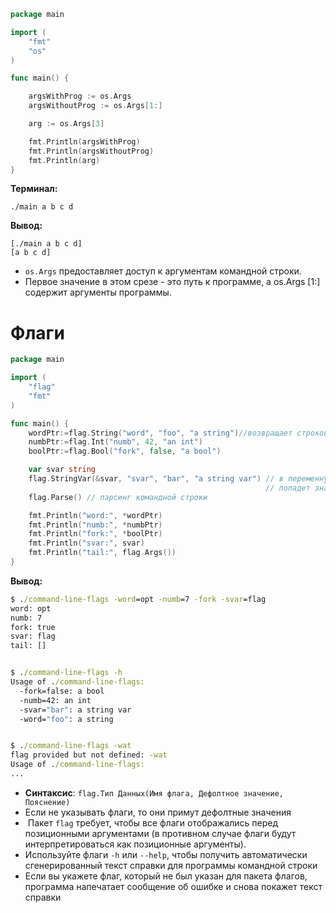 ```go
package main

import (
    "fmt"
    "os"
)

func main() {

    argsWithProg := os.Args
    argsWithoutProg := os.Args[1:]

    arg := os.Args[3]

    fmt.Println(argsWithProg)
    fmt.Println(argsWithoutProg)
    fmt.Println(arg)
}
```
**Терминал:**
```
./main a b c d
```
**Вывод:**
```
[./main a b c d]       
[a b c d]
```
- `os.Args` предоставляет доступ к  аргументам командной строки. 
- Первое значение в этом срезе - это путь к программе, а os.Args [1:] содержит аргументы программы.
# Флаги

```go
package main

import (
    "flag"
    "fmt"
)

func main() {
	wordPtr:=flag.String("word", "foo", "a string")//возвращает строковый указатель
    numbPtr:=flag.Int("numb", 42, "an int")
    boolPtr:=flag.Bool("fork", false, "a bool")

    var svar string
    flag.StringVar(&svar, "svar", "bar", "a string var") // в переменную svar
													     // попадет значение флага
    flag.Parse() // парсинг командной строки

    fmt.Println("word:", *wordPtr)
    fmt.Println("numb:", *numbPtr)
    fmt.Println("fork:", *boolPtr)
    fmt.Println("svar:", svar)
    fmt.Println("tail:", flag.Args())
}
```
**Вывод:**
```cmd
$ ./command-line-flags -word=opt -numb=7 -fork -svar=flag
word: opt
numb: 7
fork: true
svar: flag
tail: []


$ ./command-line-flags -h
Usage of ./command-line-flags:
  -fork=false: a bool
  -numb=42: an int
  -svar="bar": a string var
  -word="foo": a string


$ ./command-line-flags -wat
flag provided but not defined: -wat
Usage of ./command-line-flags:
...

```

- **Синтаксис**: `flag.Тип Данных(Имя флага, Дефолтное значение, Пояснение)`
- Если не указывать флаги, то они примут дефолтные значения
-  Пакет `flag` требует, чтобы все флаги отображались перед позиционными аргументами (в противном случае флаги будут интерпретироваться как позиционные аргументы).
- Используйте флаги `-h` или `--help`, чтобы получить автоматически сгенерированный текст справки для программы командной строки
- Если вы укажете флаг, который не был указан для пакета флагов, программа напечатает сообщение об ошибке и снова покажет текст справки
